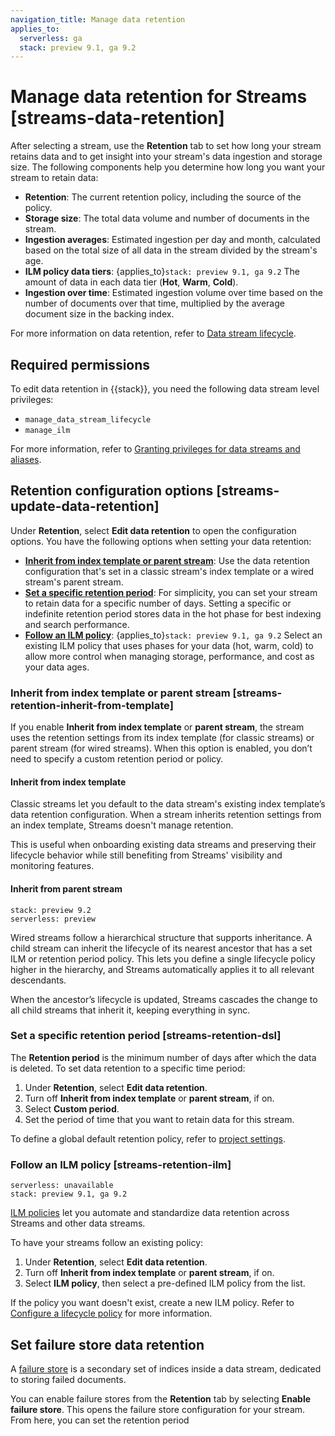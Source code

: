 ```yaml
---
navigation_title: Manage data retention
applies_to:
  serverless: ga
  stack: preview 9.1, ga 9.2
---
```


# Manage data retention for Streams [streams-data-retention]

After selecting a stream, use the **Retention** tab to set how long your stream retains data and to get insight into your stream's data ingestion and storage size. The following components help you determine how long you want your stream to retain data:

- **Retention**: The current retention policy, including the source of the policy.
- **Storage size**: The total data volume and number of documents in the stream.
- **Ingestion averages**: Estimated ingestion per day and month, calculated based on the total size of all data in the stream divided by the stream's age.
- **ILM policy data tiers**: {applies_to}`stack: preview 9.1, ga 9.2` The amount of data in each data tier (**Hot**, **Warm**, **Cold**).
- **Ingestion over time**: Estimated ingestion volume over time based on the number of documents over that time, multiplied by the average document size in the backing index.

For more information on data retention, refer to [Data stream lifecycle](../../../../manage-data/lifecycle/data-stream.md).

## Required permissions

To edit data retention in {{stack}}, you need the following data stream level privileges:
- `manage_data_stream_lifecycle`
- `manage_ilm`

For more information, refer to [Granting privileges for data streams and aliases](../../../../deploy-manage/users-roles/cluster-or-deployment-auth/granting-privileges-for-data-streams-aliases.md).

## Retention configuration options [streams-update-data-retention]
Under **Retention**, select **Edit data retention** to open the configuration options. You have the following options when setting your data retention:

- [**Inherit from index template or parent stream**](#streams-retention-inherit-from-template): Use the data retention configuration that's set in a classic stream's index template or a wired stream's parent stream.
- [**Set a specific retention period**](#streams-retention-dsl): For simplicity, you can set your stream to retain data for a specific number of days. Setting a specific or indefinite retention period stores data in the hot phase for best indexing and search performance.
- [**Follow an ILM policy**](#streams-retention-ilm): {applies_to}`stack: preview 9.1, ga 9.2` Select an existing ILM policy that uses phases for your data (hot, warm, cold) to allow more control when managing storage, performance, and cost as your data ages.

### Inherit from index template or parent stream [streams-retention-inherit-from-template]
If you enable **Inherit from index template** or **parent stream**, the stream uses the retention settings from its index template (for classic streams) or parent stream (for wired streams). When this option is enabled, you don’t need to specify a custom retention period or policy.

#### Inherit from index template
Classic streams let you default to the data stream's existing index template’s data retention configuration. When a stream inherits retention settings from an index template, Streams doesn't manage retention.

This is useful when onboarding existing data streams and preserving their lifecycle behavior while still benefiting from Streams' visibility and monitoring features.

#### Inherit from parent stream
```{applies_to}
stack: preview 9.2
serverless: preview
```

Wired streams follow a hierarchical structure that supports inheritance. A child stream can inherit the lifecycle of its nearest ancestor that has a set ILM or retention period policy. This lets you define a single lifecycle policy higher in the hierarchy, and Streams automatically applies it to all relevant descendants.

When the ancestor’s lifecycle is updated, Streams cascades the change to all child streams that inherit it, keeping everything in sync.

### Set a specific retention period [streams-retention-dsl]
The **Retention period** is the minimum number of days after which the data is deleted. To set data retention to a specific time period:

1. Under **Retention**, select **Edit data retention**.
1. Turn off **Inherit from index template** or **parent stream**, if on.
1. Select **Custom period**.
1. Set the period of time that you want to retain data for this stream.

To define a global default retention policy, refer to [project settings](../../../../deploy-manage/deploy/elastic-cloud/project-settings.md).

### Follow an ILM policy [streams-retention-ilm]
```{applies_to}
serverless: unavailable
stack: preview 9.1, ga 9.2
```
[ILM policies](../../../../manage-data/lifecycle/index-lifecycle-management.md) let you automate and standardize data retention across Streams and other data streams.

To have your streams follow an existing policy:

1. Under **Retention**, select **Edit data retention**.
1. Turn off **Inherit from index template** or **parent stream**, if on.
1. Select **ILM policy**, then select a pre-defined ILM policy from the list.

If the policy you want doesn't exist, create a new ILM policy. Refer to [Configure a lifecycle policy](../../../../manage-data/lifecycle/index-lifecycle-management/configure-lifecycle-policy.md) for more information.

## Set failure store data retention

A [failure store](../../../../manage-data/data-store/data-streams/failure-store.md) is a secondary set of indices inside a data stream, dedicated to storing failed documents.

You can enable failure stores from the **Retention** tab by selecting **Enable failure store**. This opens the failure store configuration for your stream. From here, you can set the retention period